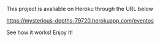 This project is avaliable on Heroku through the URL below

https://mysterious-depths-79720.herokuapp.com/eventos

See how it works! Enjoy it!
